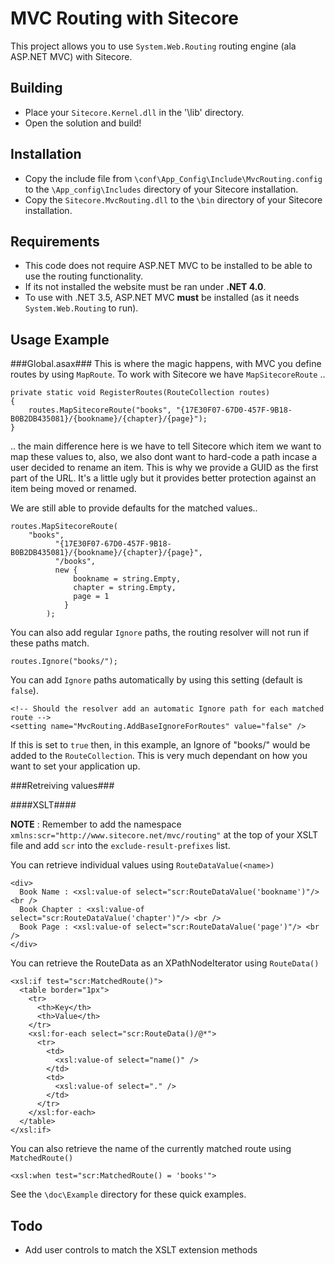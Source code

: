 MVC Routing with Sitecore
=========================
This project allows you to use `System.Web.Routing` routing engine (ala ASP.NET MVC) with Sitecore.

Building
--------
* Place your `Sitecore.Kernel.dll` in the '\lib' directory.
* Open the solution and build! 

Installation
------------
* Copy the include file from `\conf\App_Config\Include\MvcRouting.config` to the `\App_config\Includes` directory of your Sitecore installation.
* Copy the `Sitecore.MvcRouting.dll` to the `\bin` directory of your Sitecore installation.

Requirements
------------
* This code does not require ASP.NET MVC to be installed to be able to use the routing functionality.
* If its not installed the website must be ran under **.NET 4.0**.
* To use with .NET 3.5, ASP.NET MVC **must** be installed (as it needs `System.Web.Routing` to run).

Usage Example
-----

###Global.asax###
This is where the magic happens, with MVC you define routes by using `MapRoute`. 
To work with Sitecore we have `MapSitecoreRoute` ..

    private static void RegisterRoutes(RouteCollection routes)
    {
		routes.MapSitecoreRoute("books", "{17E30F07-67D0-457F-9B18-B0B2DB435081}/{bookname}/{chapter}/{page}");
    }

.. the main difference here is we have to tell Sitecore which item we want to map these values to, also, we also dont want to hard-code a path incase a user decided to rename an item.
This is why we provide a GUID as the first part of the URL. It's a little ugly but it provides better protection against an item being moved or renamed.

We are still able to provide defaults for the matched values..

    routes.MapSitecoreRoute(
  	  	"books",
			  "{17E30F07-67D0-457F-9B18-B0B2DB435081}/{bookname}/{chapter}/{page}",
			  "/books",
			  new { 
				  bookname = string.Empty,
				  chapter = string.Empty,
				  page = 1
				}
			);
      
You can also add regular `Ignore` paths, the routing resolver will not run if these paths match.

    routes.Ignore("books/");

You can add `Ignore` paths automatically by using this setting (default is `false`).

	<!-- Should the resolver add an automatic Ignore path for each matched route -->
    <setting name="MvcRouting.AddBaseIgnoreForRoutes" value="false" />
    
If this is set to `true` then, in this example, an Ignore of "books/" would be added to the `RouteCollection`.
This is very much dependant on how you want to set your application up.

###Retreiving values###

####XSLT####

**NOTE** : Remember to add the namespace `xmlns:scr="http://www.sitecore.net/mvc/routing"` at the top of your XSLT file
and add `scr` into the `exclude-result-prefixes` list.

You can retrieve individual values using `RouteDataValue(<name>)`  

    <div>
      Book Name : <xsl:value-of select="scr:RouteDataValue('bookname')"/> <br />
      Book Chapter : <xsl:value-of select="scr:RouteDataValue('chapter')"/> <br />
      Book Page : <xsl:value-of select="scr:RouteDataValue('page')"/> <br />
    </div>

You can retrieve the RouteData as an XPathNodeIterator using `RouteData()`

    <xsl:if test="scr:MatchedRoute()">
      <table border="1px">
        <tr>
          <th>Key</th>
          <th>Value</th>
        </tr>
        <xsl:for-each select="scr:RouteData()/@*">
          <tr>
            <td>
              <xsl:value-of select="name()" />
            </td>
            <td>
              <xsl:value-of select="." />
            </td>
          </tr>
        </xsl:for-each>
      </table>
    </xsl:if>

You can also retrieve the name of the currently matched route using `MatchedRoute()`

    <xsl:when test="scr:MatchedRoute() = 'books'">

See the `\doc\Example` directory for these quick examples.

Todo
-----
* Add user controls to match the XSLT extension methods
